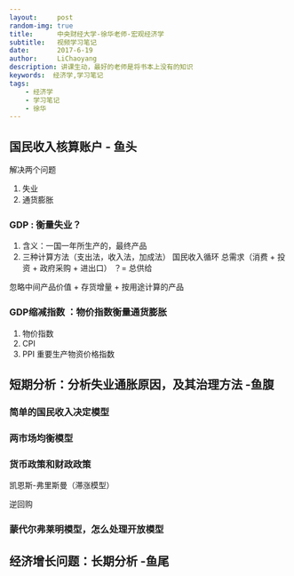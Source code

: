 ```yaml
---
layout:     post
random-img: true
title:      中央财经大学-徐华老师-宏观经济学
subtitle:   视频学习笔记
date:       2017-6-19
author:     LiChaoyang
description: 讲课生动，最好的老师是将书本上没有的知识
keywords:  经济学,学习笔记
tags:
    - 经济学
    - 学习笔记
    - 徐华
---
```



## 国民收入核算账户 - 鱼头

解决两个问题

 1. 失业
 2. 通货膨胀

### GDP : 衡量失业？

 1. 含义：一国一年所生产的，最终产品
 2. 三种计算方法（支出法，收入法，加成法）
 国民收入循环
 总需求（消费 + 投资 + 政府采购 + 进出口） ？= 总供给

忽略中间产品价值 + 存货增量 + 按用途计算的产品



### GDP缩减指数 ：物价指数衡量通货膨胀

 1. 物价指数 
 2. CPI 
 2. PPI 重要生产物资价格指数



## 短期分析：分析失业通胀原因，及其治理方法 -鱼腹

### 简单的国民收入决定模型
### 两市场均衡模型
### 货币政策和财政政策
凯恩斯-弗里斯曼（滞涨模型）

逆回购


### 蒙代尔弗莱明模型，怎么处理开放模型





## 经济增长问题：长期分析 -鱼尾




